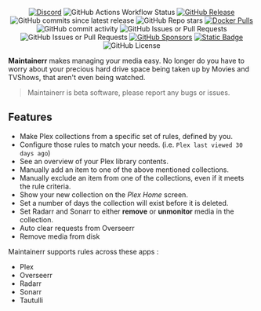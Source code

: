<p align="center" >
  <a href="https://discord.gg/WP4ZW2QYwk" target="blank"><img alt="Discord" src="https://img.shields.io/discord/1152219249549512724?style=flat&logo=discord&logoColor=white&label=Maintainerr"></a>
  <picture><img alt="GitHub Actions Workflow Status" src="https://img.shields.io/github/actions/workflow/status/jorenn92/maintainerr/.github%2Fworkflows%2Fbuild.yml?branch=main&style=flat&logo=github&label=Latest%20Build"></picture>
  <a href="https://github.com/jorenn92/Maintainerr/releases" target="blank"><img alt="GitHub Release" src="https://img.shields.io/github/v/release/jorenn92/maintainerr?style=flat&logo=github&logoColor=white&label=Latest%20Release"></a>
  <picture><img alt="GitHub commits since latest release" src="https://img.shields.io/github/commits-since/jorenn92/maintainerr/latest?style=flat&logo=github&logoColor=white"></picture>
  <picture><img alt="GitHub Repo stars" src="https://img.shields.io/github/stars/jorenn92/maintainerr?style=flat&logo=github&logoColor=white&label=Stars"></picture>
  <a href="https://hub.docker.com/r/jorenn92/maintainerr" target="blank"><img alt="Docker Pulls" src="https://img.shields.io/docker/pulls/jorenn92/maintainerr?style=flat&logo=docker&logoColor=white&label=Docker%20Pulls"></a>
  <picture><img alt="GitHub commit activity" src="https://img.shields.io/github/commit-activity/m/jorenn92/maintainerr?style=flat&logo=github&logoColor=white&label=COMMITS"></picture>
  <picture><img alt="GitHub Issues or Pull Requests" src="https://img.shields.io/github/issues-closed/jorenn92/maintainerr?style=flat&logo=github&logoColor=white"></picture>
  <picture><img alt="GitHub Issues or Pull Requests" src="https://img.shields.io/github/issues/jorenn92/maintainerr?style=flat&logo=github&logoColor=white"></picture>
  <a href="https://github.com/sponsors/jorenn92" target="blank"><img alt="GitHub Sponsors" src="https://img.shields.io/github/sponsors/JORENN92?style=flat&logo=github%20sponsors&logoColor=white&label=sponsors"></a>
  <a href="https://ko-fi.com/maintainerr_app" target="blank"><img alt="Static Badge" src="https://img.shields.io/badge/DONATE-kofi-red?style=flat&logo=ko-fi&logoColor=white"></a>
  <picture><img alt="GitHub License" src="https://img.shields.io/github/license/jorenn92/maintainerr?style=flat"></picture>
</p>



**Maintainerr** makes managing your media easy. No longer do you have to worry about your precious hard drive space being taken up by Movies and TVShows, that aren't even being watched.

> Maintainerr is beta software, please report any bugs or issues.

## Features

- Make Plex collections from a specific set of rules, defined by you.
- Configure those rules to match your needs. (i.e. `Plex last viewed 30 days ago`)
- See an overview of your Plex library contents.
- Manually add an item to one of the above mentioned collections.
- Manually exclude an item from one of the collections, even if it meets the rule criteria.
- Show your new collection on the *Plex Home* screen.
- Set a number of days the collection will exist before it is deleted.
- Set Radarr and Sonarr to either **remove** or **unmonitor** media in the collection.
- Auto clear requests from Overseerr
- Remove media from disk

Maintainerr supports rules across these apps :

- Plex
- Overseerr
- Radarr
- Sonarr
- Tautulli
